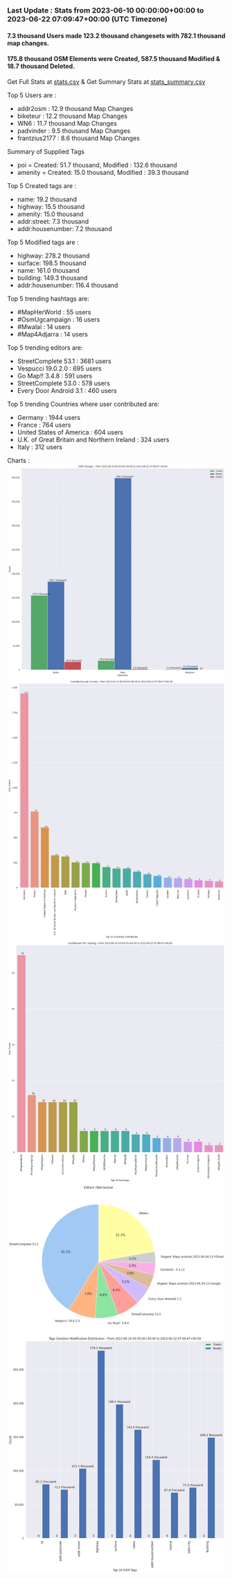 ### Last Update : Stats from 2023-06-10 00:00:00+00:00 to 2023-06-22 07:09:47+00:00 (UTC Timezone)

#### 7.3 thousand Users made 123.2 thousand changesets with 782.1 thousand map changes.
#### 175.8 thousand OSM Elements were Created, 587.5 thousand Modified & 18.7 thousand Deleted.
Get Full Stats at [stats.csv](/stats/fieldmappers/Daily/stats.csv)
 & Get Summary Stats at [stats_summary.csv](/stats/fieldmappers/Daily/stats_summary.csv)

Top 5 Users are : 
- addr2osm : 12.9 thousand Map Changes
- biketeur : 12.2 thousand Map Changes
- WN6 : 11.7 thousand Map Changes
- padvinder : 9.5 thousand Map Changes
- frantzius2177 : 8.6 thousand Map Changes

Summary of Supplied Tags
- poi = Created: 51.7 thousand, Modified : 132.6 thousand
- amenity = Created: 15.0 thousand, Modified : 39.3 thousand


Top 5 Created tags are :
- name: 19.2 thousand
- highway: 15.5 thousand
- amenity: 15.0 thousand
- addr:street: 7.3 thousand
- addr:housenumber: 7.2 thousand


Top 5 Modified tags are :
- highway: 278.2 thousand
- surface: 198.5 thousand
- name: 161.0 thousand
- building: 149.3 thousand
- addr:housenumber: 116.4 thousand


Top 5 trending hashtags are:
- #MapHerWorld : 55 users
- #OsmUgcampaign : 16 users
- #Mwalai : 14 users
- #Map4Adjarra : 14 users


Top 5 trending editors are:
- StreetComplete 53.1 : 3681 users
- Vespucci 19.0.2.0 : 695 users
- Go Map!! 3.4.8 : 591 users
- StreetComplete 53.0 : 578 users
- Every Door Android 3.1 : 460 users


Top 5 trending Countries where user contributed are:
- Germany : 1944 users
- France : 764 users
- United States of America : 604 users
- U.K. of Great Britain and Northern Ireland : 324 users
- Italy : 312 users


 Charts : 
![Alt text](./stats_osm_changes.png) 
![Alt text](./stats_users_per_country.png) 
![Alt text](./stats_users_per_hashtag.png) 
![Alt text](./stats_editors_pie_chart.png) 
![Alt text](./stats_tags.png) 

